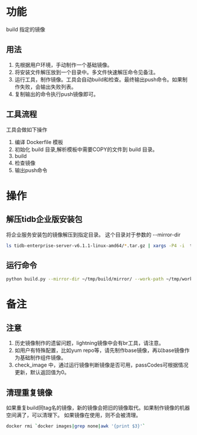 # 功能
build  指定的镜像

## 用法
1. 先根据用户环境，手动制作一个基础镜像。
2. 将安装文件解压放到一个目录中。多文件快速解压命令见备注。
3. 运行工具，制作镜像。工具会自动build和检查。最终输出push命令。如果制作失败，会输出失败列表。
4. 复制输出的命令执行push镜像即可。

## 工具流程
工具会做如下操作
1. 编译 Dockerfile 模板
2. 初始化 build 目录,解析模板中需要COPY的文件到 build 目录。
3. build
4. 检查镜像
5. 输出push命令

# 操作
## 解压tidb企业版安装包
将企业服务安装包的镜像解压到指定目录。 这个目录对于参数的 --mirror-dir
```bash
ls tidb-enterprise-server-v6.1.1-linux-amd64/*.tar.gz | xargs -P4 -i  tar xzvf '{}' -C mirror
```
## 运行命令
```bash
python build.py --mirror-dir ~/tmp/build/mirror/ --work-path ~/tmp/worker/ --dockerfile-template dockerfile/tikv --base-image gcr.io/pingcap-public/pingcap/alpine-glibc:alpine-3.14.3 --image-namespace "pingcap.com/test" --image-version v6.1.1 --log-file=/tmp/build.log
```

# 备注
## 注意
1. 历史镜像制作的遗留问题，lightning镜像中会有br工具，请注意。
2. 如用户有特殊配置，比如yum repo等，请先制作base镜像，再以base镜像作为基础制作组件镜像。
3. check_image 中，通过运行镜像判断镜像是否可用，passCodes可根据情况更新，默认返回值为0。

## 清理重复镜像
如果重复build同tag名的镜像，新的镜像会把旧的镜像取代。如果制作镜像的机器空间满了，可以清理下。
如果镜像在使用，则不会被清理。
``` bash
docker rmi `docker images|grep none|awk '{print $3}'`
```